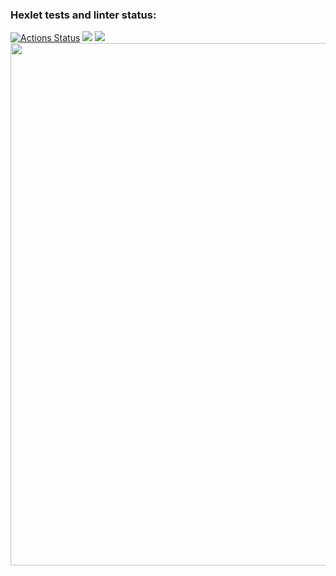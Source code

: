 ### Hexlet tests and linter status:
[![Actions Status](https://github.com/Rekunch/php-project-lvl1/workflows/hexlet-check/badge.svg)](https://github.com/Rekunch/php-project-lvl1/actions)
<a
href="https://codeclimate.com/github/codeclimate/codeclimate/maintainability"><img
src="https://api.codeclimate.com/v1/badges/a99a88d28ad37a79dbf6/maintainability" /></a>
<a href="https://asciinema.org/a/489024" target="_blank"><img src="https://asciinema.org/a/489024.svg" /></a>
<a href="https://asciinema.org/a/14?autoplay=1"><img src="https://asciinema.org/a/14.png" width="836"/></a>
